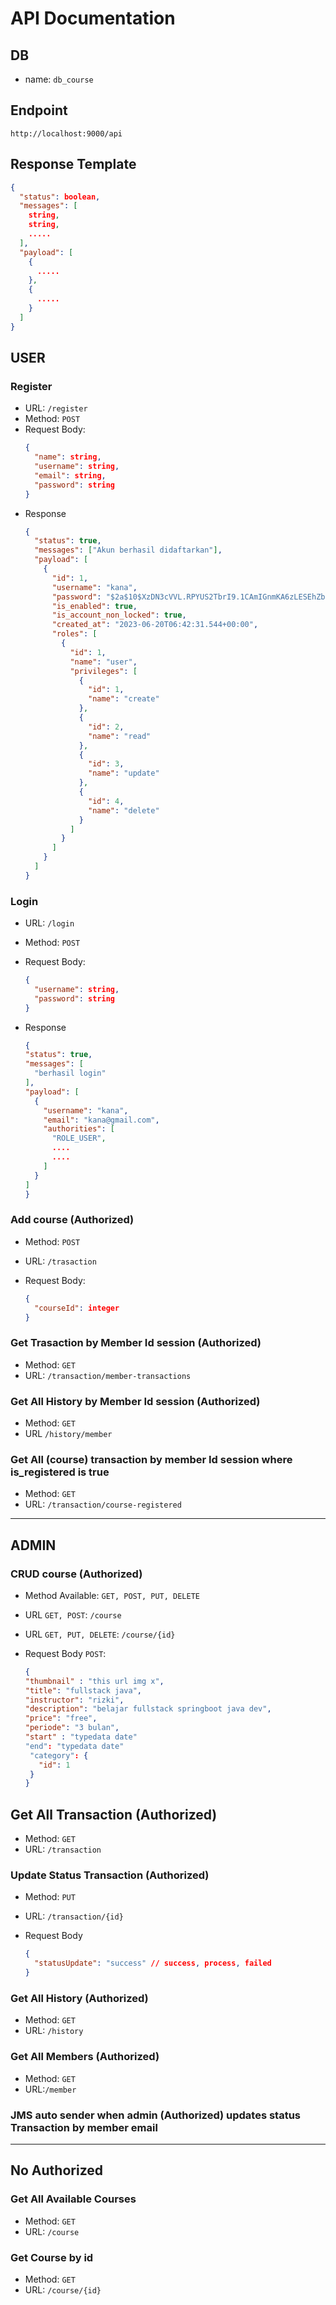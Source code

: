 # API Documentation

## DB

- name: `db_course`

## Endpoint

`http://localhost:9000/api`

## Response Template

```json
{
  "status": boolean,
  "messages": [
    string,
    string,
    .....
  ],
  "payload": [
    {
      .....
    },
    {
      .....
    }
  ]
}
```

## USER

### Register

- URL: `/register`
- Method: `POST`
- Request Body:
  ```json
  {
    "name": string,
    "username": string,
    "email": string,
    "password": string
  }
  ```
- Response
  ```json
  {
    "status": true,
    "messages": ["Akun berhasil didaftarkan"],
    "payload": [
      {
        "id": 1,
        "username": "kana",
        "password": "$2a$10$XzDN3cVVL.RPYUS2TbrI9.1CAmIGnmKA6zLESEhZb81it8zLGzjdm",
        "is_enabled": true,
        "is_account_non_locked": true,
        "created_at": "2023-06-20T06:42:31.544+00:00",
        "roles": [
          {
            "id": 1,
            "name": "user",
            "privileges": [
              {
                "id": 1,
                "name": "create"
              },
              {
                "id": 2,
                "name": "read"
              },
              {
                "id": 3,
                "name": "update"
              },
              {
                "id": 4,
                "name": "delete"
              }
            ]
          }
        ]
      }
    ]
  }
  ```

### Login

- URL: `/login`
- Method: `POST`
- Request Body:

  ```json
  {
    "username": string,
    "password": string
  }
  ```
- Response

  ```json
  {
  "status": true,
  "messages": [
    "berhasil login"
  ],
  "payload": [
    {
      "username": "kana",
      "email": "kana@gmail.com",
      "authorities": [
        "ROLE_USER",
        ....
        ....
      ]
    }
  ]
  }
  ```

### Add course (Authorized)

- Method: `POST`
- URL: `/trasaction`
- Request Body:

  ```json
  {
    "courseId": integer
  }
  ```

### Get Trasaction by Member Id session (Authorized)

- Method: `GET`
- URL: `/transaction/member-transactions`

### Get All History by Member Id session (Authorized)

- Method: `GET`
- URL `/history/member`

### Get All (course) transaction by member Id session where is_registered is true

- Method: `GET`
- URL: `/transaction/course-registered`

---

## ADMIN

### CRUD course (Authorized)

- Method Available: `GET, POST, PUT, DELETE`
- URL `GET, POST`: `/course`
- URL `GET, PUT, DELETE`: `/course/{id}`
- Request Body `POST`:

  ```json
  {
  "thumbnail" : "this url img x",
  "title": "fullstack java",
  "instructor": "rizki",
  "description": "belajar fullstack springboot java dev",
  "price": "free",
  "periode": "3 bulan",
  "start" : "typedata date"
  "end": "typedata date"
   "category": {
     "id": 1
   }
  }
  ```

## Get All Transaction (Authorized)

- Method: `GET`
- URL: `/transaction`

### Update Status Transaction (Authorized)

- Method: `PUT`
- URL: `/transaction/{id}`
- Request Body

  ```json
  {
    "statusUpdate": "success" // success, process, failed
  }
  ```

### Get All History (Authorized)

- Method: `GET`
- URL: `/history`

### Get All Members (Authorized)

- Method: `GET`
- URL:`/member`

### JMS auto sender when admin (Authorized) updates status Transaction by member email

---

## No Authorized

### Get All Available Courses

- Method: `GET`
- URL: `/course`

### Get Course by id

- Method: `GET`
- URL: `/course/{id}`
